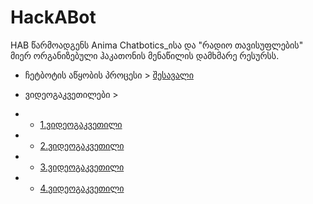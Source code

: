 # HackABot
HAB წარმოადგენს Anima Chatbotics_ისა და "რადიო თავისუფლების" მიერ ორგანიზებული ჰაკათონის მენაწილის დამხმარე რესურსს. 

* ჩეტბოტის აწყობის პროცესი > [შესავალი](page/ჩეტბოტის_შექმნის_პროცესი.html)

* ვიდეოგაკვეთილები >

* * [1.ვიდეოგაკვეთილი](page/1.html)

* * [2.ვიდეოგაკვეთილი](page/2.html)

* * [3.ვიდეოგაკვეთილი](page/3.html)

* * [4.ვიდეოგაკვეთილი](page/4.html)
